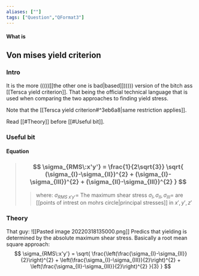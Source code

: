 ```yaml
---
aliases: [""]
tags: ["Question","QFormat3"]
---
```


#### What is
## Von mises yield criterion
### Intro
It is the more ((((([[the other one is bad|based]]))))) version of the bitch ass [[Tersca yield criterion]]. That being the official technical language that is used when comparing the two approaches to finding yield stress.

Note that the [[Tersca yield criterion#^3eb6a8|same restriction applies]].

Read [[#Theory]] before [[#Useful bit]].
### Useful bit
#### Equation

> ### $$ \sigma_{RMS\:x'y'} = \frac{1}{2\sqrt{3}} \sqrt{ (\sigma_{I}-\sigma_{II})^{2} + (\sigma_{I}-\sigma_{III})^{2} + (\sigma_{II}-\sigma_{III})^{2} } $$ 
>> where:
>> $\sigma_{RMS\:x'y'}=$ The maximum shear stress
>> $\sigma_{I},\sigma_{II},\sigma_{III}=$ are [[points of intrest on mohrs circle|principal stresses]] in $x',y',z'$


### Theory
That guy:
![[Pasted image 20220318135000.png]]
Predics that yielding is determined by the absolute maximum shear stress. Basically a root mean square approach:
$$ \sigma_{RMS\:x'y'} = \sqrt{ \frac{\left(\frac{\sigma_{I}-\sigma_{II}}{2}\right)^{2} + \left(\frac{\sigma_{I}-\sigma_{III}}{2}\right)^{2} + \left(\frac{\sigma_{II}-\sigma_{III}}{2}\right)^{2} }{3} } $$